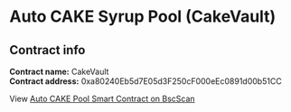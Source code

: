 # Auto CAKE Syrup Pool (CakeVault)

## Contract info

**Contract name:** CakeVault\
**Contract address:** 0xa80240Eb5d7E05d3F250cF000eEc0891d00b51CC

View [Auto CAKE Pool Smart Contract on BscScan](https://bscscan.com/address/0xa80240eb5d7e05d3f250cf000eec0891d00b51cc#code)
